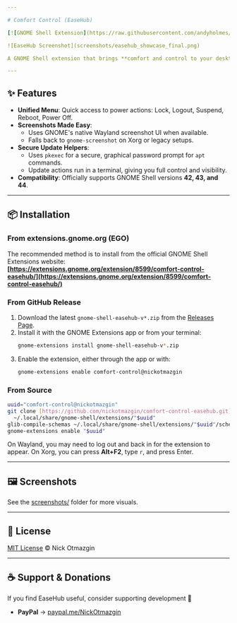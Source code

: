 ```yaml
---

# Comfort Control (EaseHub)

[![GNOME Shell Extension](https://raw.githubusercontent.com/andyholmes/gnome-shell-extensions-badge/master/get-it-on-ego.svg?sanitize=true)](https://extensions.gnome.org/extension/8599/comfort-control-easehub/)

![EaseHub Screenshot](screenshots/easehub_showcase_final.png)

A GNOME Shell extension that brings **comfort and control to your desktop** — quick access to system actions, screenshot helpers, and update prompts.

---
```


## ✨ Features

* **Unified Menu**: Quick access to power actions: Lock, Logout, Suspend, Reboot, Power Off.
* **Screenshots Made Easy**:
    * Uses GNOME's native Wayland screenshot UI when available.
    * Falls back to `gnome-screenshot` on Xorg or legacy setups.
* **Secure Update Helpers**:
    * Uses `pkexec` for a secure, graphical password prompt for `apt` commands.
    * Update actions run in a terminal, giving you full control and visibility.
* **Compatibility**: Officially supports GNOME Shell versions **42, 43, and 44**.

---

## 📦 Installation

### From extensions.gnome.org (EGO)

The recommended method is to install from the official GNOME Shell Extensions website:
**[https://extensions.gnome.org/extension/8599/comfort-control-easehub/](https://extensions.gnome.org/extension/8599/comfort-control-easehub/)**

### From GitHub Release

1.  Download the latest `gnome-shell-easehub-v*.zip` from the [Releases Page](https://github.com/nickotmazgin/comfort-control-easehub/releases).
2.  Install it with the GNOME Extensions app or from your terminal:
    ```bash
    gnome-extensions install gnome-shell-easehub-v*.zip
    ```
3.  Enable the extension, either through the app or with:
    ```bash
    gnome-extensions enable comfort-control@nickotmazgin
    ```

### From Source

```bash
uuid="comfort-control@nickotmazgin"
git clone [https://github.com/nickotmazgin/comfort-control-easehub.git](https://github.com/nickotmazgin/comfort-control-easehub.git) \
  ~/.local/share/gnome-shell/extensions/"$uuid"
glib-compile-schemas ~/.local/share/gnome-shell/extensions/"$uuid"/schemas
gnome-extensions enable "$uuid"
```

On Wayland, you may need to log out and back in for the extension to appear. On Xorg, you can press **Alt+F2**, type `r`, and press Enter.

-----

## 🖼 Screenshots

See the [screenshots/](https://www.google.com/search?q=screenshots/) folder for more visuals.

-----

## 📝 License

[MIT License](https://www.google.com/search?q=LICENSE) © Nick Otmazgin

-----

## ☕ Support & Donations

If you find EaseHub useful, consider supporting development 💙

  * **PayPal** → [paypal.me/NickOtmazgin](https://www.paypal.me/NickOtmazgin)

<!-- end list -->
